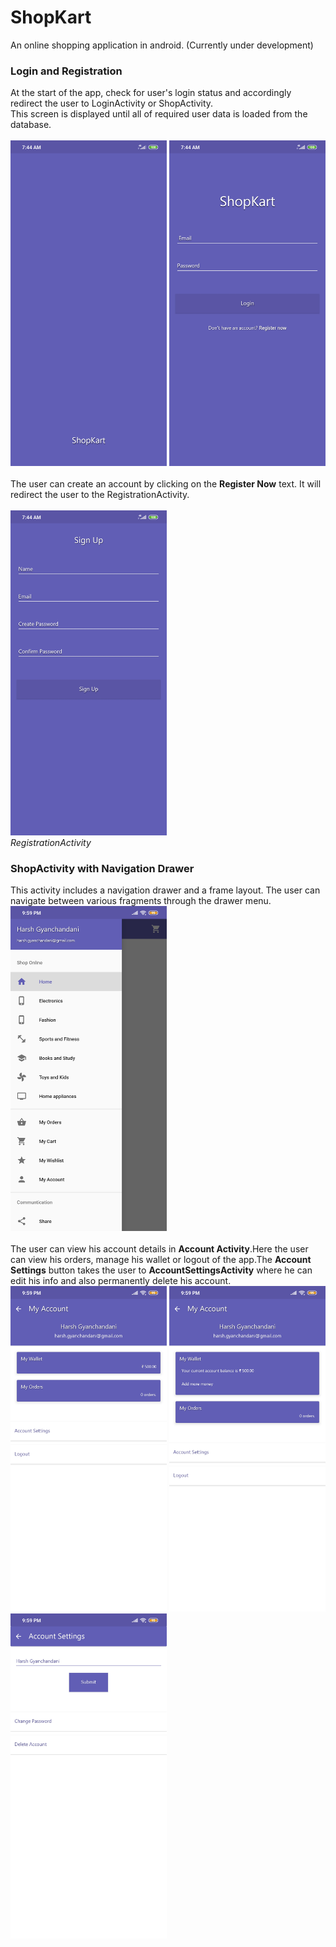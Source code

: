 # ShopKart
An online shopping application in android.
(Currently under development)

### Login and Registration
At the start of the app, check for user's login status and accordingly redirect the user to LoginActivity or ShopActivity.<br>
This screen is displayed until all of required user data is loaded from the database.<br><br>
<img src="https://github.com/harshh3010/ShopKart/blob/master/AppScreenshots/SplashScreen.jpg" width="250" title="SplashScreen">
<img src="https://github.com/harshh3010/ShopKart/blob/master/AppScreenshots/LoginActivity.jpg" width="250"><br><br>
  The user can create an account by clicking on the **Register Now** text. It will redirect the user to the RegistrationActivity.<br><br>
<img src="https://github.com/harshh3010/ShopKart/blob/master/AppScreenshots/RegistrationActivity.jpg" width="250"><br>
 *RegistrationActivity*
 <br>
 
 ### ShopActivity with Navigation Drawer
 This activity includes a navigation drawer and a  frame layout. The user can navigate between various fragments through the drawer menu.<br>
  <img src="https://github.com/harshh3010/ShopKart/blob/master/AppScreenshots/NavigationDrawer.jpg" width="250">
  <br>
  <br>
 The user can view his account details in **Account Activity**.Here the user can view his orders, manage his wallet or logout of the app.The **Account Settings** button takes the user to **AccountSettingsActivity** where he can edit his info and also permanently delete his account.
 <br>
  <img src="https://github.com/harshh3010/ShopKart/blob/master/AppScreenshots/MyAccountActivity1.jpg" width="250">
  <img src="https://github.com/harshh3010/ShopKart/blob/master/AppScreenshots/MyAccountActivity2.jpg" width="250">
  <img src="https://github.com/harshh3010/ShopKart/blob/master/AppScreenshots/AccountSettings.jpg" width="250">

 
 
 
